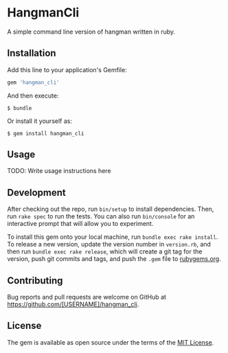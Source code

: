 # HangmanCli

A simple command line version of hangman written in ruby.

## Installation

Add this line to your application's Gemfile:

```ruby
gem 'hangman_cli'
```

And then execute:

    $ bundle

Or install it yourself as:

    $ gem install hangman_cli

## Usage

TODO: Write usage instructions here

## Development

After checking out the repo, run `bin/setup` to install dependencies. Then, run `rake spec` to run the tests. You can also run `bin/console` for an interactive prompt that will allow you to experiment.

To install this gem onto your local machine, run `bundle exec rake install`. To release a new version, update the version number in `version.rb`, and then run `bundle exec rake release`, which will create a git tag for the version, push git commits and tags, and push the `.gem` file to [rubygems.org](https://rubygems.org).

## Contributing

Bug reports and pull requests are welcome on GitHub at https://github.com/[USERNAME]/hangman_cli.


## License

The gem is available as open source under the terms of the [MIT License](http://opensource.org/licenses/MIT).
